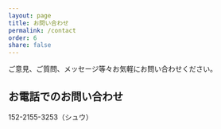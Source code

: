 ```yaml
---
layout: page
title: お問い合わせ
permalink: /contact
order: 6
share: false
---
```


ご意見、ご質問、メッセージ等々お気軽にお問い合わせください。

## お電話でのお問い合わせ

152-2155-3253（シュウ）
